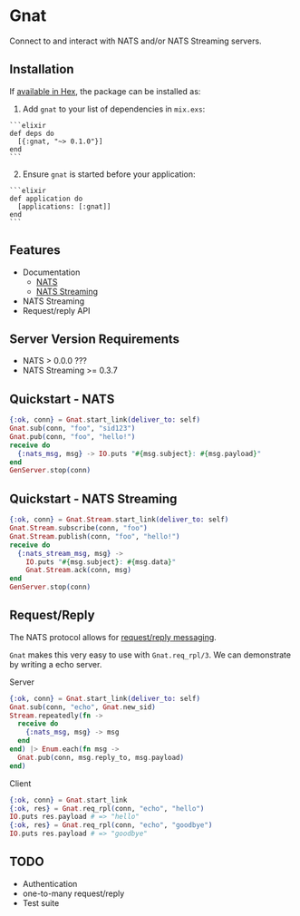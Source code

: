 # Gnat

Connect to and interact with NATS and/or NATS Streaming servers.

## Installation

If [available in Hex](https://hex.pm/docs/publish), the package can be installed as:

  1. Add `gnat` to your list of dependencies in `mix.exs`:

    ```elixir
    def deps do
      [{:gnat, "~> 0.1.0"}]
    end
    ```

  2. Ensure `gnat` is started before your application:

    ```elixir
    def application do
      [applications: [:gnat]]
    end
    ```

## Features

  * Documentation
    * [NATS](Gnat.html)
    * [NATS Streaming](Gnat.Stream.html)
  * NATS Streaming
  * Request/reply API

## Server Version Requirements

  * NATS > 0.0.0 ???
  * NATS Streaming >= 0.3.7

## Quickstart - NATS

```elixir
{:ok, conn} = Gnat.start_link(deliver_to: self)
Gnat.sub(conn, "foo", "sid123")
Gnat.pub(conn, "foo", "hello!")
receive do
  {:nats_msg, msg} -> IO.puts "#{msg.subject}: #{msg.payload}"
end
GenServer.stop(conn)
```

## Quickstart - NATS Streaming

```elixir
{:ok, conn} = Gnat.Stream.start_link(deliver_to: self)
Gnat.Stream.subscribe(conn, "foo")
Gnat.Stream.publish(conn, "foo", "hello!")
receive do
  {:nats_stream_msg, msg} ->
    IO.puts "#{msg.subject}: #{msg.data}"
    Gnat.Stream.ack(conn, msg)
end
GenServer.stop(conn)
```

## Request/Reply

The NATS protocol allows for [request/reply messaging](https://nats.io/documentation/concepts/nats-req-rep/).

`Gnat` makes this very easy to use with `Gnat.req_rpl/3`. We can demonstrate by
writing a echo server.

Server
```elixir
{:ok, conn} = Gnat.start_link(deliver_to: self)
Gnat.sub(conn, "echo", Gnat.new_sid)
Stream.repeatedly(fn ->
  receive do
    {:nats_msg, msg} -> msg
  end
end) |> Enum.each(fn msg ->
  Gnat.pub(conn, msg.reply_to, msg.payload)
end)
```

Client
```elixir
{:ok, conn} = Gnat.start_link
{:ok, res} = Gnat.req_rpl(conn, "echo", "hello")
IO.puts res.payload # => "hello"
{:ok, res} = Gnat.req_rpl(conn, "echo", "goodbye")
IO.puts res.payload # => "goodbye"
```

## TODO

  * Authentication
  * one-to-many request/reply
  * Test suite
